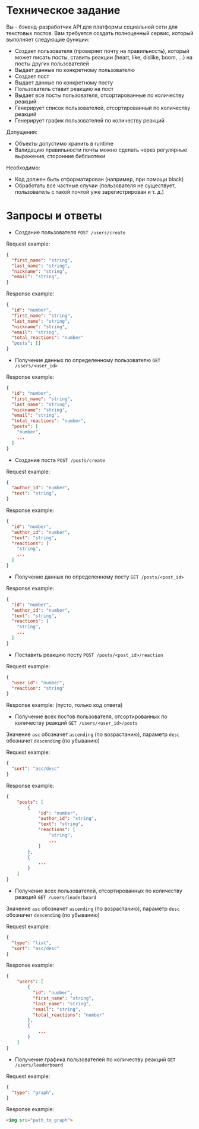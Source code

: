 # Техническое задание

Вы - бэкенд-разработчик API для платформы социальной сети для текстовых постов. Вам требуется создать полноценный сервис, который выполняет следующие функции:

+ Создает пользователя (проверяет почту на правильность), который может писать посты, ставить реакции (heart, like, dislike, boom, ...) на посты других пользователей
+ Выдает данные по конкретному пользователю
+ Создает пост
+ Выдает данные по конкретному посту
+ Пользователь ставит реакцию на пост
+ Выдает все посты пользователя, отсортированные по количеству реакций
+ Генерирует список пользователей, отсортированный по количеству реакций
+ Генерирует график пользователей по количеству реакций

Допущения:

- Объекты допустимо хранить в runtime
- Валидацию правильности почты можно сделать через регулярные выражения, сторонние библиотеки

Необходимо:

- Код должен быть отформатирован (например, при помощи black)
- Обработать все частные случаи (пользователя не существует, пользователь с такой почтой уже зарегистрирован и т. д.)

# Запросы и ответы

- Создание пользователя `POST /users/create`

Request example:
```json
{
  "first_name": "string",
  "last_name": "string",
  "nickname": "string",
  "email": "string",
}
```

Response example:
```json
{
  "id": "number",
  "first_name": "string",
  "last_name": "string",
  "nickname": "string",
  "email": "string",
  "total_reactions": "number"
  "posts": []
}
```

- Получение данных по определенному пользователю `GET /users/<user_id>`

Response example:
```json
{
  "id": "number",
  "first_name": "string",
  "last_name": "string",
  "nickname": "string",
  "email": "string",
  "total_reactions": "number",
  "posts": [
    "number",
    ...
  ]
}
```

- Создание поста `POST /posts/create`

Request example:
```json
{
  "author_id": "number",
  "text": "string",
}
```

Response example:
```json
{
  "id": "number",
  "author_id": "number",
  "text": "string",
  "reactions": [
  	"string",
    ...
  ] 
}
```

- Получение данных по определенному посту `GET /posts/<post_id>`

Response example:
```json
{
  "id": "number",
  "author_id": "number",
  "text": "string",
  "reactions": [
  	"string",
    ...
  ] 
}
```

- Поставить реакцию посту `POST /posts/<post_id>/reaction`

Request example:
```json
{
  "user_id": "number",
  "reaction": "string"
}
```

Response example: (пусто, только код ответа)

- Получение всех постов пользователя, отсортированных по количеству реакций `GET /users/<user_id>/posts`

Значение `asc` обозначет `ascending` (по возрастанию), параметр `desc` обозначет `descending` (по убыванию)

Request example:
```json
{
  "sort": "asc/desc"
}
```

Response example:
```json
{
	"posts": [
    	{
  			"id": "number",
  			"author_id": "string",
  			"text": "string",
  			"reactions": [
  				"string",
    			...
  			] 
  		},
        {
        	...
        }
    ]
}
```

- Получение всех пользователей, отсортированных по количеству реакций `GET /users/leaderboard`

Значение `asc` обозначет `ascending` (по возрастанию), параметр `desc` обозначет `descending` (по убыванию)

Request example:
```json
{
  "type": "list",
  "sort": "asc/desc"
}
```

Response example:
```json
{
	"users": [
    	{
          "id": "number",
          "first_name": "string",
          "last_name": "string",
          "email": "string",
          "total_reactions": "number"
		},
        {
        	...
        }
    ]
}
```

- Получение графика пользователей по количеству реакций `GET /users/leaderboard`

Request example:
```json
{
  "type": "graph",
}
```

Response example:
```html
<img src="path_to_graph">
```
